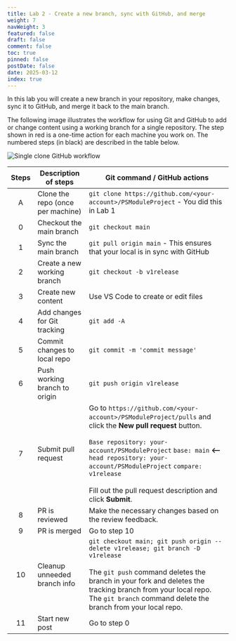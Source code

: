 ```yaml
---
title: Lab 2 - Create a new branch, sync with GitHub, and merge
weight: 7
navWeight: 3
featured: false
draft: false
comment: false
toc: true
pinned: false
postDate: false
date: 2025-03-12
index: true
---
```

<!-- markdownlint-disable MD041 -->

In this lab you will create a new branch in your repository, make changes, sync it to GitHub, and
merge it back to the main branch.

The following image illustrates the workflow for using Git and GitHub to add or change content using
a working branch for a single repository. The step shown in red is a one-time action for each
machine you work on. The numbered steps (in black) are described in the table below.

![Single clone GitHub workflow][01]

| Steps |       Description of steps        |                                                                                                                                                   Git command / GitHub actions                                                                                                                                                   |
| :---: | --------------------------------- | -------------------------------------------------------------------------------------------------------------------------------------------------------------------------------------------------------------------------------------------------------------------------------------------------------------------------------- |
|   A   | Clone the repo (once per machine) | `git clone https://github.com/<your-account>/PSModuleProject` - You did this in Lab 1                                                                                                                                                                                                                                            |
|   0   | Checkout the main branch          | `git checkout main`                                                                                                                                                                                                                                                                                                              |
|   1   | Sync the main branch              | `git pull origin main` - This ensures that your local is in sync with GitHub                                                                                                                                                                                                                                                     |
|   2   | Create a new working branch       | `git checkout -b v1release`                                                                                                                                                                                                                                                                                                      |
|   3   | Create new content                | Use VS Code to create or edit files                                                                                                                                                                                                                                                                                              |
|   4   | Add changes for Git tracking      | `git add -A`                                                                                                                                                                                                                                                                                                                     |
|   5   | Commit changes to local repo      | `git commit -m 'commit message'`                                                                                                                                                                                                                                                                                                 |
|   6   | Push working branch to origin     | `git push origin v1release`                                                                                                                                                                                                                                                                                                      |
|   7   | Submit pull request               | Go to `https://github.com/<your-account>/PSModuleProject/pulls` and click the **New pull request** button.<br><br> `Base repository: your-account/PSModuleProject` `base: main` **<--** `head repository: your-account/PSModuleProject` `compare: v1release` <br><br>Fill out the pull request description and click **Submit**. |
|   8   | PR is reviewed                    | Make the necessary changes based on the review feedback.                                                                                                                                                                                                                                                                         |
|   9   | PR is merged                      | Go to step 10                                                                                                                                                                                                                                                                                                                    |
|  10   | Cleanup unneeded branch info      | `git checkout main; git push origin --delete v1release; git branch -D v1release`<br><br>The `git push` command deletes the branch in your fork and deletes the tracking branch from your local repo. The `git branch` command delete the branch from your local repo.                                                    |
|  11   | Start new post                    | Go to step 0                                                                                                                                                                                                                                                                                                                     |

<!-- link references -->
[01]: images/github/PSModuleProject-gitflow.png

